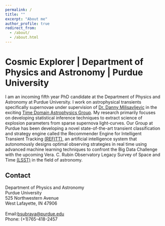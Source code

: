 ```yaml
---
permalink: /
title: ""
excerpt: "About me"
author_profile: true
redirect_from: 
  - /about/
  - /about.html
---
```


Cosmic Explorer | Department of Physics and Astronomy | Purdue University
======

I am an incoming fifth year PhD candidate at the Department of Physics and Astronomy at Purdue University. I work on astrophysical transients specifically supernovae under supervision of [Dr. Danny Milisavljevic](https://www.physics.purdue.edu/milisavljevic/people.html) in the exciting [Time Domain Astrophysics Group](https://www.physics.purdue.edu/milisavljevic/index.html). My research primarily focuses on developing statistical inference techniques to extract science of explosion parameters from sparse supernova light-curves. Our Group at Purdue has been developing a novel state-of-the-art transient classification and strategy engine called the Recommender Engine for Intelligent Transient Tracking [(REFITT)](https://refitt.physics.purdue.edu/), an artificial intelligence system that autonomously designs optimal observing strategies in real time using advanced machine learning techniques to confront the Big Data Challenge with the upcoming Vera. C. Rubin Observatory Legacy Survey of Space and Time [(LSST)](https://www.lsst.org/) in the field of astronomy. 

Contact
------
Department of Physics and Astronomy
<br>
Purdue University
<br>
525 Northwestern Avenue
<br>
West Lafayette, IN 47906
<br><br>
Email:bsubraya@purdue.edu
<br>
Phone: (+1)765-418-2457
